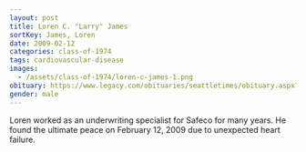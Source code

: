 ```yaml
---
layout: post
title: Loren C. "Larry" James
sortKey: James, Loren
date: 2009-02-12
categories: class-of-1974
tags: cardiovascular-disease
images:
  - /assets/class-of-1974/loren-c-james-1.png
obituary: https://www.legacy.com/obituaries/seattletimes/obituary.aspx?n=Loren-James&pid=124417477
gender: male
---
```

Loren worked as an underwriting specialist for Safeco for many years. He found the ultimate peace on February 12, 2009 due to unexpected heart failure.
